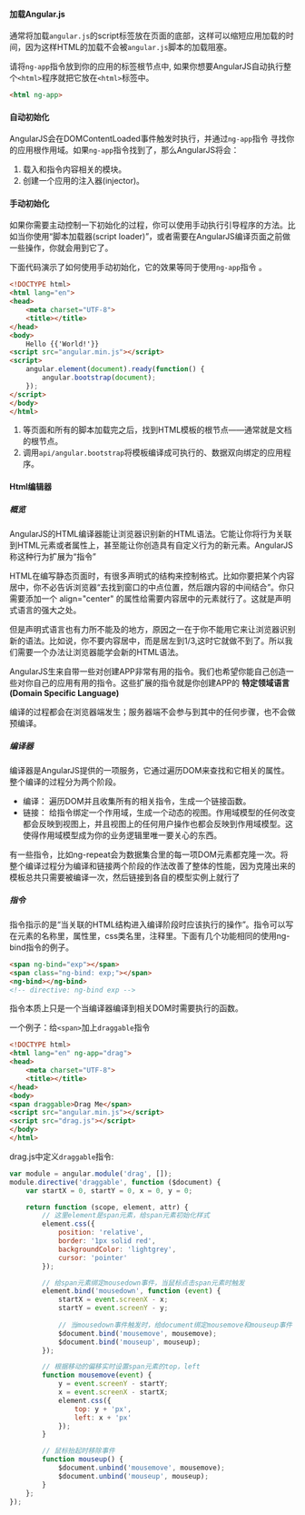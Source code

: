 #### 加载Angular.js

通常将加载`angular.js`的script标签放在页面的底部，这样可以缩短应用加载的时间，因为这样HTML的加载不会被`angular.js`脚本的加载阻塞。

请将`ng-app`指令放到你的应用的标签根节点中, 如果你想要AngularJS自动执行整个`<html>`程序就把它放在`<html>`标签中。

```html
<html ng-app>
```

#### 自动初始化

AngularJS会在DOMContentLoaded事件触发时执行，并通过`ng-app`指令 寻找你的应用根作用域。如果`ng-app`指令找到了，那么AngularJS将会：
1. 载入和指令内容相关的模块。
2. 创建一个应用的注入器(injector)。

#### 手动初始化

如果你需要主动控制一下初始化的过程，你可以使用手动执行引导程序的方法。比如当你使用“脚本加载器(script loader)”，或者需要在AngularJS编译页面之前做一些操作，你就会用到它了。

下面代码演示了如何使用手动初始化，它的效果等同于使用`ng-app`指令 。

```html
<!DOCTYPE html>
<html lang="en">
<head>
    <meta charset="UTF-8">
    <title></title>
</head>
<body>
    Hello {{'World!'}}
<script src="angular.min.js"></script>
<script>
    angular.element(document).ready(function() {
        angular.bootstrap(document);
    });
</script>
</body>
</html>
```
1. 等页面和所有的脚本加载完之后，找到HTML模板的根节点——通常就是文档的根节点。
2. 调用`api/angular.bootstrap`将模板编译成可执行的、数据双向绑定的应用程序。

#### Html编辑器

##### 概览

AngularJS的HTML编译器能让浏览器识别新的HTML语法。它能让你将行为关联到HTML元素或者属性上，甚至能让你创造具有自定义行为的新元素。AngularJS称这种行为扩展为“指令”

HTML在编写静态页面时，有很多声明式的结构来控制格式。比如你要把某个内容居中，你不必告诉浏览器“去找到窗口的中点位置，然后跟内容的中间结合”。你只需要添加一个 align="center" 的属性给需要内容居中的元素就行了。这就是声明式语言的强大之处。

但是声明式语言也有力所不能及的地方，原因之一在于你不能用它来让浏览器识别新的语法。比如说，你不要内容居中，而是居左到1/3,这时它就做不到了。所以我们需要一个办法让浏览器能学会新的HTML语法。

AngularJS生来自带一些对创建APP非常有用的指令。我们也希望你能自己创造一些对你自己的应用有用的指令。这些扩展的指令就是你创建APP的 **特定领域语言(Domain Specific Language)**

编译的过程都会在浏览器端发生；服务器端不会参与到其中的任何步骤，也不会做预编译。

##### 编译器

编译器是AngularJS提供的一项服务，它通过遍历DOM来查找和它相关的属性。整个编译的过程分为两个阶段。
* 编译： 遍历DOM并且收集所有的相关指令，生成一个链接函数。
* 链接： 给指令绑定一个作用域，生成一个动态的视图。作用域模型的任何改变都会反映到视图上，并且视图上的任何用户操作也都会反映到作用域模型。这使得作用域模型成为你的业务逻辑里唯一要关心的东西。

有一些指令，比如ng-repeat会为数据集合里的每一项DOM元素都克隆一次。将整个编译过程分为编译和链接两个阶段的作法改善了整体的性能，因为克隆出来的模板总共只需要被编译一次，然后链接到各自的模型实例上就行了

##### 指令

指令指示的是“当关联的HTML结构进入编译阶段时应该执行的操作”。指令可以写在元素的名称里，属性里，css类名里，注释里。下面有几个功能相同的使用ng-bind指令的例子。

```html
<span ng-bind="exp"></span>
<span class="ng-bind: exp;"></span>
<ng-bind></ng-bind>
<!-- directive: ng-bind exp -->
```

指令本质上只是一个当编译器编译到相关DOM时需要执行的函数。

一个例子：给`<span>`加上`draggable`指令

```html
<!DOCTYPE html>
<html lang="en" ng-app="drag">
<head>
    <meta charset="UTF-8">
    <title></title>
</head>
<body>
<span draggable>Drag Me</span>
<script src="angular.min.js"></script>
<script src="drag.js"></script>
</body>
</html>
```

drag.js中定义`draggable`指令:

```javascript
var module = angular.module('drag', []);
module.directive('draggable', function ($document) {
    var startX = 0, startY = 0, x = 0, y = 0;

    return function (scope, element, attr) {
        // 这里element是span元素，给span元素初始化样式
        element.css({
            position: 'relative',
            border: '1px solid red',
            backgroundColor: 'lightgrey',
            cursor: 'pointer'
        });

        // 给span元素绑定mousedown事件，当鼠标点击span元素时触发
        element.bind('mousedown', function (event) {
            startX = event.screenX - x;
            startY = event.screenY - y;
            
            // 当mousedown事件触发时，给document绑定mousemove和mouseup事件
            $document.bind('mousemove', mousemove);
            $document.bind('mouseup', mouseup);
        });

        // 根据移动的偏移实时设置span元素的top，left
        function mousemove(event) {
            y = event.screenY - startY;
            x = event.screenX - startX;
            element.css({
                top: y + 'px',
                left: x + 'px'
            });
        }

        // 鼠标抬起时移除事件
        function mouseup() {
            $document.unbind('mousemove', mousemove);
            $document.unbind('mouseup', mouseup);
        }
    };
});
```

